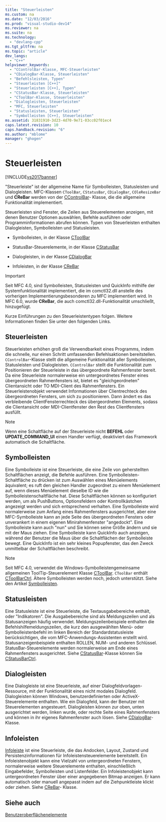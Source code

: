 ```yaml
---
title: "Steuerleisten"
ms.custom: na
ms.date: "12/03/2016"
ms.prod: "visual-studio-dev14"
ms.reviewer: na
ms.suite: na
ms.technology: 
  - "devlang-cpp"
ms.tgt_pltfrm: na
ms.topic: "article"
dev_langs: 
  - "C++"
helpviewer_keywords: 
  - "CControlBar-Klasse, MFC-Steuerleisten"
  - "CDialogBar-Klasse, Steuerleisten"
  - "Befehlsleisten, Typen"
  - "Steuerleisten [C++]"
  - "Steuerleisten [C++], Typen"
  - "CStatusBar-Klasse, Steuerleisten"
  - "CToolBar-Klasse, Steuerleisten"
  - "Dialogleisten, Steuerleisten"
  - "MFC, Steuerleisten"
  - "Statusleisten, Steuerleisten"
  - "Symbolleisten [C++], Steuerleisten"
ms.assetid: 31831910-3d23-4d70-9e71-03cc02f01ec4
caps.latest.revision: 10
caps.handback.revision: "6"
ms.author: "mblome"
manager: "ghogen"
---
```

# Steuerleisten
[!INCLUDE[vs2017banner](../assembler/inline/includes/vs2017banner.md)]

"Steuerleiste" ist der allgemeine Name für Symbolleisten, Statusleisten und Dialogleisten.  MFC\-Klassen `CToolBar`, `CStatusBar`, `CDialogBar`, `COleResizeBar` und **CReBar** werden von der [CControlBar](../mfc/reference/ccontrolbar-class.md)\- Klasse, die die allgemeine Funktionalität implementiert.  
  
 Steuerleisten sind Fenster, die Zeilen aus Steuerelementen anzeigen, mit denen Benutzer Optionen auswählen, Befehle ausführen oder Programminformationen abrufen können.  Typen von Steuerleisten enthalten Dialogleisten, Symbolleisten und Statusleisten.  
  
-   Symbolleisten, in der Klasse [CToolBar](../mfc/reference/ctoolbar-class.md)  
  
-   StatusBar\-Steuerelemente, in der Klasse [CStatusBar](../mfc/reference/cstatusbar-class.md)  
  
-   Dialogleisten, in der Klasse [CDialogBar](../mfc/reference/cdialogbar-class.md)  
  
-   Infoleisten, in der Klasse [CReBar](../mfc/reference/crebar-class.md)  
  
> [!IMPORTANT]
>  Seit MFC 4.0, sind Symbolleisten, Statusleisten und QuickInfo mithilfe der Systemfunktionalität implementiert, die im comctl32.dll anstelle des vorherigen Implementierungsbesonderen zu MFC implementiert wird.  In MFC 6.0, wurde **CReBar**, die auch comctl32.dll\-Funktionalität umschließt, hinzugefügt.  
  
 Kurze Einführungen zu den Steuerleistentypen folgen.  Weitere Informationen finden Sie unter den folgenden Links.  
  
## Steuerleisten  
 Steuerleisten erhöhen groß die Verwendbarkeit eines Programms, indem die schnelle, nur einen Schritt umfassenden Befehlsaktionen bereitstellen.  `CControlBar`\-Klasse stellt die allgemeine Funktionalität aller Symbolleisten, Statusleisten und Dialogleisten.  `CControlBar` stellt die Funktionalität zum Positionieren der Steuerleiste in das übergeordnete Rahmenfenster bereit.  Da eine Steuerleiste normalerweise ein untergeordnetes Fenster eines übergeordneten Rahmenfensters ist, bietet es "gleichgeordneten" Clientansicht oder TO MDI\-Client des Rahmenfensters.  Ein Steuerleistenobjekt verwendet Informationen über Clientrechteck des übergeordneten Fensters, um sich zu positionieren.  Dann ändert es das verbleibende ClientFensterrechteck des übergeordneten Elements, sodass die Clientansicht oder MDI\-Clientfenster den Rest des Clientfensters ausfüllt.  
  
> [!NOTE]
>  Wenn eine Schaltfläche auf der Steuerleiste nicht **BEFEHL** oder **UPDATE\_COMMAND\_UI** einen Handler verfügt, deaktiviert das Framework automatisch die Schaltfläche.  
  
## Symbolleisten  
 Eine Symbolleiste ist eine Steuerleiste, die eine Zeile von geherstellten Schaltflächen anzeigt, die Befehle ausführen.  Eine Symbolleisten\-Schaltfläche zu drücken ist zum Auswählen eines Menüelements äquivalent; es ruft den gleichen Handler zugeordnet zu einem Menüelement auf, wenn dieses Menüelement dieselbe ID wie die Symbolleistenschaltfläche hat.  Diese Schaltflächen können so konfiguriert werden, um als PushButtons, Optionsfeldern oder Kontrollkästchen angezeigt werden und sich entsprechend verhalten.  Eine Symbolleiste wird normalerweise zum Anfang eines Rahmenfensters ausgerichtet, aber eine MFC\-Symbolleiste kann an jede Seite des übergeordneten Fensters oder unverankert in einem eigenen Minirahmenfenster "angedockt".  Eine Symbolleiste kann auch "nun" und Sie können seine Größe ändern und sie mit der Maus ziehen.  Eine Symbolleiste kann QuickInfo auch anzeigen, während der Benutzer die Maus über die Schaltflächen der Symbolleiste bewegt.  Eine QuickInfo ist ein sehr kleines Popupfenster, das den Zweck unmittelbar der Schaltflächen beschreibt.  
  
> [!NOTE]
>  Seit MFC 4.0, verwendet die Windows\-Symbolleistengemeinsame allgemeinen ToolTip\-Steuerelement Klasse [CToolBar](../mfc/reference/ctoolbar-class.md).  `CToolBar` enthält [CToolBarCtrl](../mfc/reference/ctoolbarctrl-class.md).  Ältere Symbolleisten werden noch, jedoch unterstützt.  Siehe den Artikel [Symbolleisten](../mfc/mfc-toolbar-implementation.md).  
  
## Statusleisten  
 Eine Statusleiste ist eine Steuerleiste, die Textausgabebereiche enthält, oder "Indikatoren". Die Ausgabebereiche sind als Meldungszeilen und als Statusanzeigen häufig verwendet.  Meldungszeilenbeispiele enthalten die Befehlshilfemeldungszeilen, die kurz den ausgewählten Menü\- oder Symbolleistenbefehl im linken Bereich der Standardstatusleiste berücksichtigen, die vom MFC\-Anwendungs\-Assistenten erstellt wird.  Statusanzeigenbeispiele enthalten ROLLEN, NUM\- und anderen Schlüssel.  StatusBar\-Steuerelemente werden normalerweise am Ende eines Rahmenfensters ausgerichtet.  Siehe [CStatusBar](../mfc/reference/cstatusbar-class.md)\-Klasse können Sie [CStatusBarCtrl](../mfc/reference/cstatusbarctrl-class.md).  
  
## Dialogleisten  
 Eine Dialogleiste ist eine Steuerleiste, auf einer Dialogfeldvorlagen\-Ressource, mit der Funktionalität eines nicht modales Dialogfeld.  Dialogleisten können Windows, benutzerdefinierten oder ActiveX\-Steuerelemente enthalten.  Wie ein Dialogfeld, kann der Benutzer mit Steuerelementen angesteuert.  Dialogleisten können zur oben, unten ausgerichtet werden, linken wurde, oder rechte Seite eines Rahmenfensters und können in ihr eigenes Rahmenfenster auch lösen.  Siehe [CDialogBar](../mfc/reference/cdialogbar-class.md)\- Klasse.  
  
## Infoleisten  
 [Infoleiste](../mfc/using-crebarctrl.md) ist eine Steuerleiste, die das Andocken, Layout, Zustand und Persistenzinformationen für Infoleistensteuerelemente bereitstellt.  Ein Infoleistenobjekt kann eine Vielzahl von untergeordneten Fenstern, normalerweise weitere Steuerelemente enthalten, einschließlich Eingabefelder, Symbolleisten und Listenfelder.  Ein Infoleistenobjekt kann untergeordneten Fenster über einer angegebenen Bitmap anzeigen.  Er kann automatisch oder manuell angepasst indem auf die Ziehpunktleiste klickt oder ziehen.  Siehe [CReBar](../mfc/reference/crebar-class.md)\- Klasse.  
  
## Siehe auch  
 [Benutzeroberflächenelemente](../mfc/user-interface-elements-mfc.md)